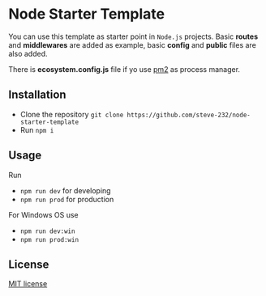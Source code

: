 # Node Starter Template
You can use this template as starter point in `Node.js` projects.
Basic **routes** and **middlewares** are added as example, basic **config** and **public** files are also added.

There is **ecosystem.config.js** file if yo use [pm2](https://www.npmjs.com/package/pm2) as process manager.

## Installation
* Clone the repository `git clone https://github.com/steve-232/node-starter-template`
* Run `npm i`

## Usage
Run
* `npm run dev` for developing
* `npm run prod` for production

For Windows OS use
* `npm run dev:win`
* `npm run prod:win`

## License
[MIT license](http://www.opensource.org/licenses/MIT)
